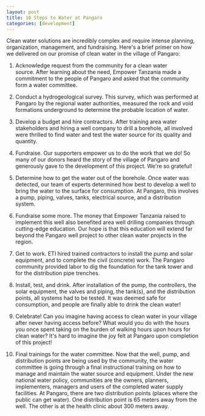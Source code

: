```yaml
---
layout: post
title: 10 Steps to Water at Pangaro
categories: [development]
---
```

Clean water solutions are incredibly complex and require intense planning, organization, management, and fundraising. Here's a brief primer on how we delivered on our promise of clean water in the village of Pangaro:

1. Acknowledge request from the community for a clean water source. After learning about the need, Empower Tanzania made a commitment to the people of Pangaro and asked that the community form a water committee.

2. Conduct a hydrogeological survey. This survey, which was performed at Pangaro by the regional water authorities, measured the rock and void formations underground to determine the probable location of water.

3. Develop a budget and hire contractors. After training area water stakeholders and hiring a well company to drill a borehole, all involved were thrilled to find water and test the water source for its quality and quantity.

4. Fundraise. Our supporters empower us to do the work that we do! So many of our donors heard the story of the village of Pangaro and generously gave to the development of this project. We're so grateful!

5. Determine how to get the water out of the borehole. Once water was detected, our team of experts determined how best to develop a well to bring the water to the surface for consumption. At Pangaro, this involves a pump, piping, valves, tanks, electrical source, and a distribution system.

6. Fundraise some more. The money that Empower Tanzania raised to implement this well also benefited area well drilling companies through cutting-edge education. Our hope is that this education will extend far beyond the Pangaro well project to other clean water projects in the region.

7. Get to work. ETI hired trained contractors to install the pump and solar equipment, and to complete the civil (concrete) work. The Pangaro community provided labor to dig the foundation for the tank tower and for the distribution pipe trenches.

8. Install, test, and drink. After installation of the pump, the controllers, the solar equipment, the valves and piping, the tank(s), and the distribution points, all systems had to be tested. It was deemed safe for consumption, and people are finally able to drink the clean water!

9. Celebrate! Can you imagine having access to clean water in your village after never having access before? What would you do with the hours you once spent taking on the burden of walking hours upon hours for clean water? It's hard to imagine the joy felt at Pangaro upon completion of this project!

10. Final trainings for the water committee. Now that the well, pump, and distribution points are being used by the community, the water committee is going through a final instructional training on how to manage and maintain the water source and equipment. Under the new national water policy, communities are the owners, planners, implementers, managers and users of the completed water supply facilities. At Pangaro, there are two distribution points (places where the public can get water). One distribution point is 65 meters away from the well. The other is at the health clinic about 300 meters away.